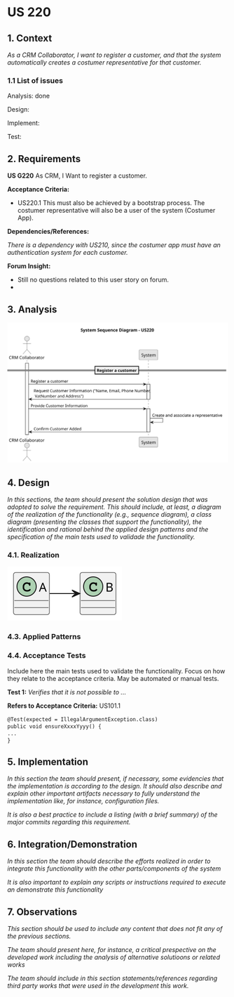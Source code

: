 
# US 220

## 1. Context

*As a CRM Collaborator, I want to register a customer, and that the system automatically creates a costumer representative for that customer.*

### 1.1 List of issues

Analysis: done

Design:

Implement:

Test:


## 2. Requirements

**US G220** As CRM, I Want to register a customer.

**Acceptance Criteria:**

- US220.1 This must also be achieved by a bootstrap process. The costumer representative will also be a user of the system (Costumer App).

**Dependencies/References:**

*There is a dependency with US210, since the costumer app must have an authentication system for each customer.*


**Forum Insight:**

* Still no questions related to this user story on forum.
* 
## 3. Analysis

![System Sequence Diagram ](images/system-sequence-diagram-US220.svg)

## 4. Design

*In this sections, the team should present the solution design that was adopted to solve the requirement. This should include, at least, a diagram of the realization of the functionality (e.g., sequence diagram), a class diagram (presenting the classes that support the functionality), the identification and rational behind the applied design patterns and the specification of the main tests used to validade the functionality.*

### 4.1. Realization

![a class diagram](images/class-diagram-01.svg "A Class Diagram")

### 4.3. Applied Patterns

### 4.4. Acceptance Tests

Include here the main tests used to validate the functionality. Focus on how they relate to the acceptance criteria. May be automated or manual tests.

**Test 1:** *Verifies that it is not possible to ...*

**Refers to Acceptance Criteria:** US101.1


```
@Test(expected = IllegalArgumentException.class)
public void ensureXxxxYyyy() {
...
}
````

## 5. Implementation

*In this section the team should present, if necessary, some evidencies that the implementation is according to the design. It should also describe and explain other important artifacts necessary to fully understand the implementation like, for instance, configuration files.*

*It is also a best practice to include a listing (with a brief summary) of the major commits regarding this requirement.*

## 6. Integration/Demonstration

*In this section the team should describe the efforts realized in order to integrate this functionality with the other parts/components of the system*

*It is also important to explain any scripts or instructions required to execute an demonstrate this functionality*

## 7. Observations

*This section should be used to include any content that does not fit any of the previous sections.*

*The team should present here, for instance, a critical prespective on the developed work including the analysis of alternative solutioons or related works*

*The team should include in this section statements/references regarding third party works that were used in the development this work.*
